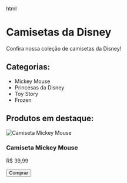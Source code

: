 html
<!DOCTYPE html>
<html>
<head>
  <title>Camisetas da Disney</title>
</head>
<body>
  <h1>Camisetas da Disney</h1>
  <p>Confira nossa coleção de camisetas da Disney!</p>

  <h2>Categorias:</h2>
  <ul>
    <li>Mickey Mouse</li>
    <li>Princesas da Disney</li>
    <li>Toy Story</li>
    <li>Frozen</li>
    <!-- Adicione mais categorias aqui -->
  </ul>

  <h2>Produtos em destaque:</h2>
  <div class="produto">
    <img src="caminho_para_imagem.jpg" alt="Camiseta Mickey Mouse">
    <h3>Camiseta Mickey Mouse</h3>
    <p>R$ 39,99</p>
    <button>Comprar</button>
  </div>

  <!-- Adicione mais produtos em destaque aqui -->

</body>
</html>
